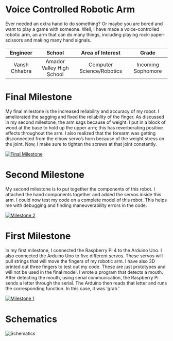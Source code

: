 # Voice Controlled Robotic Arm
Ever needed an extra hand to do something? Or maybe you are bored and want to play a game with someone. Well, I have made a voice-controlled robotic arm, an arm that can do many things, including playing rock-paper-scissors and making many hand signals.

| **Engineer** | **School** | **Area of Interest** | **Grade** |
|:--:|:--:|:--:|:--:|
| Vansh Chhabra | Amador Valley High School | Computer Science/Robotics| Incoming Sophomore
  
# Final Milestone
My final milestone is the increased reliability and accuracy of my robot. I ameliorated the sagging and fixed the reliability of the finger. As discussed in my second milestone, the arm sags because of weight. I put in a block of wood at the base to hold up the upper arm; this has reverberating positive effects throughout the arm. I also realized that the forearm was getting disconnected from the elbow servo’s horn because of the weight stress on the joint. Now, I make sure to tighten the screws at that joint constantly. 

[![Final Milestone](https://i.ytimg.com/vi/evY-Yjls12A/maxresdefault.jpg)](https://youtu.be/evY-Yjls12A "Final Milestone")

# Second Milestone
My second milestone is to put together the components of this robot. I attached the hand components together and added the servos inside this arm. I could now test my code on a complete model of this robot. This helps me with debugging and finding maneuverability errors in the code.

[![Milestone 2](https://res.cloudinary.com/marcomontalbano/image/upload/v1658810471/video_to_markdown/images/youtube--ulg8_yw3pnM-c05b58ac6eb4c4700831b2b3070cd403.jpg)](https://www.youtube.com/watch?v=ulg8_yw3pnM&t=6s "Milestone 2")

# First Milestone
In my first milestone, I connected the Raspberry Pi 4 to the Arduino Uno. I also connected the Arduino Uno to five different servos. These servos will pull strings that will move the fingers of my robotic arm. I have also 3D printed out three fingers to test out my code. These are just prototypes and will not be used in the final model. I wrote a program that detects a mouth. After detecting the mouth, using serial communication, the Raspberry Pi sends a letter through the serial. The Arduino then reads that letter and runs the corresponding function. In this case, it was 'grab.'

[![Milestone 1](https://res.cloudinary.com/marcomontalbano/image/upload/v1656623667/video_to_markdown/images/youtube--zVmatq3qhfY-c05b58ac6eb4c4700831b2b3070cd403.jpg)](https://www.youtube.com/watch?v=zVmatq3qhfY "Milestone 1")

# Schematics 

![Schematics](https://user-images.githubusercontent.com/86122440/180564448-e06273e2-6347-4008-9fa0-9255926a1b74.png)
